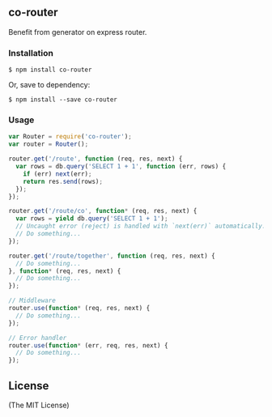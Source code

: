 co-router
---------

Benefit from generator on express router.

### Installation ###

```shell
$ npm install co-router
```

Or, save to dependency:

```shell
$ npm install --save co-router
```

### Usage ###

```js
var Router = require('co-router');
var router = Router();

router.get('/route', function (req, res, next) {
  var rows = db.query('SELECT 1 + 1', function (err, rows) {
    if (err) next(err);
    return res.send(rows);
  });
});

router.get('/route/co', function* (req, res, next) {
  var rows = yield db.query('SELECT 1 + 1');
  // Uncaught error (reject) is handled with `next(err)` automatically.
  // Do something...
});

router.get('/route/together', function (req, res, next) {
  // Do something...
}, function* (req, res, next) {
  // Do something...
});

// Middleware
router.use(function* (req, res, next) {
  // Do something...
});

// Error handler
router.use(function* (err, req, res, next) {
  // Do something...
});
```

License
-------

(The MIT License)


